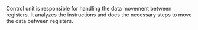 Control unit is responsible for handling the data movement between registers. It analyzes the instructions and does the necessary steps to move the data between registers.